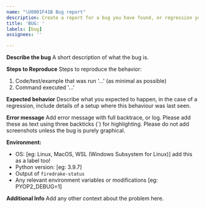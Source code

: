 ```yaml
---
name: "\U0001F41B Bug report"
description: Create a report for a bug you have found, or regression you have noticed
title: 'BUG: '
labels: [bug]
assignees: ''

---
```


**Describe the bug**
A short description of what the bug is.

**Steps to Reproduce**
Steps to reproduce the behavior:
1. Code/test/example that was run  '...' (as minimal as possible)
2. Command executed '...'

**Expected behavior**
Describe what you expected to happen, in the case of a regression,
include details of a setup where this behaviour was last seen.

**Error message**
Add error message with full backtrace, or log.
Please add these as text using three backticks (`) for highlighting.
Please do not add screenshots unless the bug is purely graphical.

**Environment:**
 - OS: [eg: Linux, MacOS, WSL (Windows Subsystem for Linux)] add this as a label too!
 - Python version: [eg: 3.9.7]
 - Output of `firedrake-status`
 - Any relevant environment variables or modifications [eg: PYOP2_DEBUG=1]

**Additional Info**
Add any other context about the problem here.
